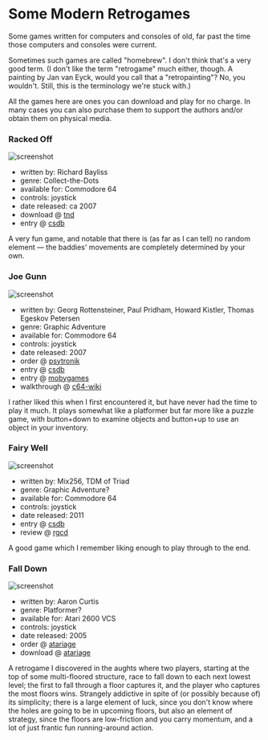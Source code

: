 Some Modern Retrogames
======================

Some games written for computers and consoles of old, far past the time
those computers and consoles were current.

Sometimes such games are called "homebrew".  I don't think that's a
very good term.  (I don't like the term "retrogame" much either, though.
A painting by Jan van Eyck, would you call that a "retropainting"?
No, you wouldn't.  Still, this is the terminology we're stuck with.)

All the games here are ones you can download and play for no charge.
In many cases you can also purchase them to support the authors
and/or obtain them on physical media.

### Racked Off

![screenshot](http://tnd64.unikat.sk/games/racked_off_game.png)

*   written by: Richard Bayliss
*   genre: Collect-the-Dots
*   available for: Commodore 64
*   controls: joystick
*   date released: ca 2007
*   download @ [tnd](http://tnd64.unikat.sk/r.html)
*   entry @ [csdb](https://csdb.dk/release/?id=51616)

A very fun game, and notable that there is (as far as I can tell) no
random element — the baddies' movements are completely determined by your own.

### Joe Gunn

![screenshot](http://www.mobygames.com/images/shots/l/442005-joe-gunn-commodore-64-screenshot-this-is-where-we-start-out.png)

*   written by: Georg Rottensteiner, Paul Pridham, Howard Kistler, Thomas Egeskov Petersen
*   genre: Graphic Adventure
*   available for: Commodore 64
*   controls: joystick
*   date released: 2007
*   order @ [psytronik](http://www.psytronik.net/newsite/index.php/c64/27-joe-gunn)
*   entry @ [csdb](http://csdb.dk/release/?id=52121)
*   entry @ [mobygames](http://www.mobygames.com/game/c64/joe-gunn)
*   walkthrough @ [c64-wiki](https://www.c64-wiki.com/wiki/Joe_Gunn_-_Gold_Edition)

I rather liked this when I first encountered it, but have never had
the time to play it much.  It plays somewhat like a platformer but
far more like a puzzle game, with button+down to examine objects
and button+up to use an object in your inventory.

### Fairy Well

![screenshot](http://csdb.dk/gfx/releases/103000/103151.png)

*   written by: Mix256, TDM of Triad
*   genre: Graphic Adventure?
*   available for: Commodore 64
*   controls: joystick
*   date released: 2011
*   entry @ [csdb](http://csdb.dk/release/?id=103151)
*   review @ [rgcd](http://www.rgcd.co.uk/2012/05/fairy-well-c64.html)

A good game which I remember liking enough to play through to the end.

### Fall Down

![screenshot](http://atariage.com/2600/screenshots/s_FallDown_SP_3.png)

*   written by: Aaron Curtis
*   genre: Platformer?
*   available for: Atari 2600 VCS
*   controls: joystick
*   date released: 2005
*   order @ [atariage](https://atariage.com/store/index.php?l=product_detail&p=308)
*   download @ [atariage](http://www.atariage.com/software_page.html?SoftwareLabelID=2722)

A retrogame I discovered in the aughts where two players, starting at the top of
some multi-floored structure, race to fall down to each next lowest level;
the first to fall through a floor captures it, and the player who captures
the most floors wins. Strangely addictive in spite of (or possibly because
of) its simplicity; there is a large element of luck, since you don't know
where the holes are going to be in upcoming floors, but also an element of
strategy, since the floors are low-friction and you carry momentum, and a
lot of just frantic fun running-around action.
